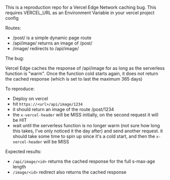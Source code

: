 This is a reproduction repo for a Vercel Edge Network caching bug. This requires VERCEL_URL as an Environment Variable in your vercel project config

Routes:

- /post/<id> is a simple dynamic page route
- /api/image/<id> returns an image of /post/<id>
- /image/<id> redirects to /api/image/<id>

The bug:

Vercel Edge caches the response of /api/image for as long as the serverless function is "warm". Once the function cold starts again, it does not return the cached response (which is set to last the maximum 365 days)

To reproduce:

- Deploy on vercel
- hit `https://<url>/api/image/1234`
- it should return an image of the route /post/1234
- the `x-vercel-header` will be MISS initially, on the second request it will be HIT
- wait until the serverless function is no longer warm (not sure how long this takes, I've only noticed it the day after) and send another request. it should take some time to spin up since it's a cold start, and then the `x-vercel-header` will be MISS

Expected results:

- `/api/image/<id>` returns the cached response for the full s-max-age length
- `/image/<id>` redirect also returns the cached response
